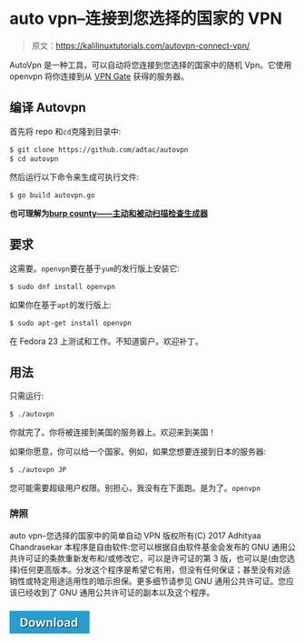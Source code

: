 # auto vpn–连接到您选择的国家的 VPN

> 原文：<https://kalilinuxtutorials.com/autovpn-connect-vpn/>

AutoVpn 是一种工具，可以自动将您连接到您选择的国家中的随机 Vpn。它使用 openvpn 将你连接到从 [VPN Gate](http://www.vpngate.net/en/) 获得的服务器。

## **编译 Autovpn**

首先将 repo 和`cd`克隆到目录中:

```
$ git clone https://github.com/adtac/autovpn
$ cd autovpn
```

然后运行以下命令来生成可执行文件:

```
$ go build autovpn.go
```

**也可理解为[burp county——主动和被动扫描检查生成器](http://kalilinuxtutorials.com/burpbounty-active-passive-scan/)**

## **要求**

这需要。`openvpn`要在基于`yum`的发行版上安装它:

```
$ sudo dnf install openvpn
```

如果你在基于`apt`的发行版上:

```
$ sudo apt-get install openvpn
```

在 Fedora 23 上测试和工作。不知道窗户。欢迎补丁。

## **用法**

只需运行:

```
$ ./autovpn
```

你就完了。你将被连接到美国的服务器上。欢迎来到美国！

如果你愿意，你可以给一个国家。例如，如果您想要连接到日本的服务器:

```
$ ./autovpn JP
```

您可能需要超级用户权限。别担心，我没有在下面跑。是为了。`openvpn`

### **牌照**

auto vpn–您选择的国家中的简单自动 VPN 版权所有(C) 2017 Adhityaa Chandrasekar 本程序是自由软件:您可以根据自由软件基金会发布的 GNU 通用公共许可证的条款重新发布和/或修改它，可以是许可证的第 3 版，也可以是(由您选择)任何更高版本。分发这个程序是希望它有用，但没有任何保证；甚至没有对适销性或特定用途适用性的暗示担保。更多细节请参见 GNU 通用公共许可证。您应该已经收到了 GNU 通用公共许可证的副本以及这个程序。

### [![](img//a51de913dc60eee505c4a68651ee8e4d.png)](https://github.com/adtac/autovpn)
